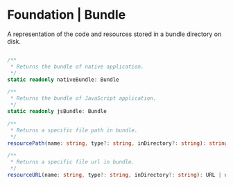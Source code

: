# Foundation | Bundle

A representation of the code and resources stored in a bundle directory on disk.

```typescript

/**
 * Returns the bundle of native application.
 */
static readonly nativeBundle: Bundle

/**
 * Returns the bundle of JavaScript application.
 */
static readonly jsBundle: Bundle

/**
 * Returns a specific file path in bundle.
 */
resourcePath(name: string, type?: string, inDirectory?: string): string | undefined

/**
 * Returns a specific file url in bundle.
 */
resourceURL(name: string, type?: string, inDirectory?: string): URL | undefined

```